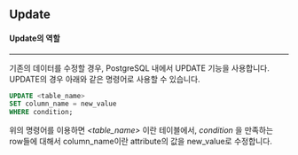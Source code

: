 ## Update

#### Update의 역할

---

기존의 데이터를 수정할 경우, PostgreSQL 내에서 UPDATE 기능을 사용합니다. UPDATE의 경우 아래와 같은 명령어로 사용할 수 있습니다.

```sql
UPDATE <table_name>
SET column_name = new_value
WHERE condition;
```

위의 명령어를 이용하면 *<table_name>* 이란 테이블에서, *condition* 을 만족하는 row들에 대해서 column_name이란 attribute의 값을 new_value로 수정합니다.